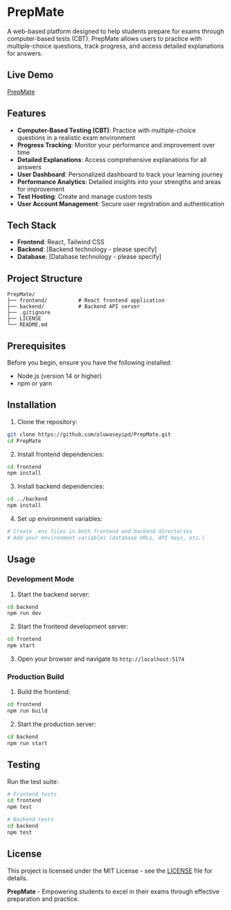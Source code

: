 # PrepMate

A web-based platform designed to help students prepare for exams through computer-based tests (CBT). PrepMate allows users to practice with multiple-choice questions, track progress, and access detailed explanations for answers.

## Live Demo
[PrepMate](https://prepmates.vercel.app)


## Features

- **Computer-Based Testing (CBT)**: Practice with multiple-choice questions in a realistic exam environment
- **Progress Tracking**: Monitor your performance and improvement over time
- **Detailed Explanations**: Access comprehensive explanations for all answers
- **User Dashboard**: Personalized dashboard to track your learning journey
- **Performance Analytics**: Detailed insights into your strengths and areas for improvement
- **Test Hosting**: Create and manage custom tests
- **User Account Management**: Secure user registration and authentication

## Tech Stack

- **Frontend**: React, Tailwind CSS
- **Backend**: [Backend technology - please specify]
- **Database**: [Database technology - please specify]

## Project Structure

```
PrepMate/
├── frontend/          # React frontend application
├── backend/           # Backend API server
├── .gitignore
├── LICENSE
└── README.md
```

## Prerequisites

Before you begin, ensure you have the following installed:
- Node.js (version 14 or higher)
- npm or yarn

## Installation

1. Clone the repository:
```bash
git clone https://github.com/oluwaseyipd/PrepMate.git
cd PrepMate
```

2. Install frontend dependencies:
```bash
cd frontend
npm install
```

3. Install backend dependencies:
```bash
cd ../backend
npm install
```

4. Set up environment variables:
```bash
# Create .env files in both frontend and backend directories
# Add your environment variables (database URLs, API keys, etc.)
```

## Usage

### Development Mode

1. Start the backend server:
```bash
cd backend
npm run dev
```

2. Start the frontend development server:
```bash
cd frontend
npm start
```

3. Open your browser and navigate to `http://localhost:5174`

### Production Build

1. Build the frontend:
```bash
cd frontend
npm run build
```

2. Start the production server:
```bash
cd backend
npm run start
```

## Testing

Run the test suite:

```bash
# Frontend tests
cd frontend
npm test

# Backend tests
cd backend
npm test
```

## License
This project is licensed under the MIT License - see the [LICENSE](https://github.com/oluwaseyipd/PrepMate/blob/main/LICENSE) file for details.


**PrepMate** - Empowering students to excel in their exams through effective preparation and practice.